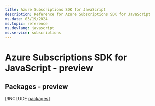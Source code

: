 ```yaml
---
title: Azure Subscriptions SDK for JavaScript
description: Reference for Azure Subscriptions SDK for JavaScript
ms.date: 03/19/2024
ms.topic: reference
ms.devlang: javascript
ms.service: subscriptions
---
```

# Azure Subscriptions SDK for JavaScript - preview
## Packages - preview
[!INCLUDE [packages](subscriptions-index.md)]